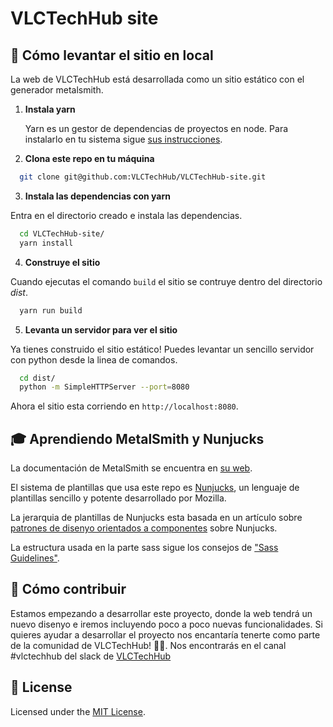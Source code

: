 # VLCTechHub site

## 🚀 Cómo levantar el sitio en local

La web de VLCTechHub está desarrollada como un sitio estático con el generador metalsmith.

1. **Instala yarn**

   Yarn es un gestor de dependencias de proyectos en node. Para instalarlo en tu sistema sigue [sus instrucciones](https://yarnpkg.com/en/docs/install).

2. **Clona este repo en tu máquina**

  ```sh
    git clone git@github.com:VLCTechHub/VLCTechHub-site.git
  ```
3. **Instala las dependencias con yarn**

  Entra en el directorio creado e instala las dependencias.

  ```sh
    cd VLCTechHub-site/
    yarn install
  ```

4. **Construye el sitio**

  Cuando ejecutas el comando `build` el sitio se contruye dentro del directorio *dist*.

  ```sh
    yarn run build
  ```

5. **Levanta un servidor para ver el sitio**

  Ya tienes construido el sitio estático! Puedes levantar un sencillo servidor con python desde la linea de comandos.

  ```sh
    cd dist/
    python -m SimpleHTTPServer --port=8080
  ```

  Ahora el sitio esta corriendo en `http://localhost:8080`.


## 🎓 Aprendiendo MetalSmith y Nunjucks

  La documentación de MetalSmith se encuentra en [su web](https://metalsmith.io).

  El sistema de plantillas que usa este repo es [Nunjucks](https://mozilla.github.io/nunjucks/), un lenguaje de plantillas sencillo y potente desarrollado por Mozilla.

  La jerarquia de plantillas de Nunjucks esta basada en un artículo sobre [patrones de disenyo orientados a componentes](https://css-tricks.com/component-led-design-patterns-nunjucks-grunt/) sobre Nunjucks.

  La estructura usada en la parte sass sigue los consejos de ["Sass Guidelines"](https://sass-guidelin.es/es/).

## 🤝 Cómo contribuir

 Estamos empezando a desarrollar este proyecto, donde la web tendrá un nuevo disenyo e iremos incluyendo poco a poco nuevas funcionalidades.  Si quieres ayudar a desarrollar el proyecto nos encantaría tenerte como parte de la comunidad de VLCTechHub! :muscle::purple_heart:. Nos encontrarás en el canal #vlctechhub del slack de [VLCTechHub](https://slack.vlctechhub.org/)

## :memo: License

Licensed under the [MIT License](./LICENSE).
